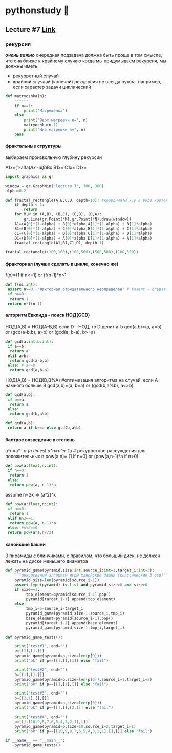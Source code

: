 # pythonstudy :memo:
## Lecture #7 [Link](https://www.youtube.com/watch?v=0Bc8zLURY-c)
### рекурсия

***очень важно*** очередная подзадача должна быть проще в том смысле, что она ближе к крайнему случаю
когда мы придумываем рекурсия, мы должны иметь:
* рекурретный случай
* крайний случаай (конечнй)
рекуррсия не всегда нужна. например, если характер задачи циклический

```python
def matryoshka(n):
    """"""
    if n==1:
        print("Матрешечка")
    else:
        print("Верх матрешки n=", n)
        matryoshka(n-1)
        print("Низ матрешки n=", n)
    pass
```

#### фрактальные структуры

выбираем произвольную глубину рекурсии

A1x=(1-alfa)*Ax+alfa*Bx
B1x=
C1x=
D1x=

```python
import graphics as gr

window = gr.GraphWin("lecture 7", 300, 300)
alpha=0.2

def fractal_rectangle(A,B,C,D, depth=10): #координаты x,y в виде кортежей
    if depth < 1:
        return
    for M,N in (A,B), (B,C), (C,D), (D,A):
        gr.Line(gr.Point(*M),gr.Point(*N).draw(window))
    A1=(A[0]*(1-alpha) + B[0]*alpha,A[1]*(1-alpha) + B[1]*alpha)
    B1=(B[0]*(1-alpha) + C[0]*alpha,B[1]*(1-alpha) + C[1]*alpha)
    C1=(C[0]*(1-alpha) + D[0]*alpha,C[1]*(1-alpha) + D[1]*alpha)
    D1=(D[0]*(1-alpha) + A[0]*alpha,D[1]*(1-alpha) + A[1]*alpha)
    fractal_rectangle(A1,B1,C1,D1, depth-1)

fractal_rectangle((100,100),(100,500),(500,500),(100,500))
```
#### фракториал (лучше сделать в цикле, конечно же)

f(n)=(1 if n<=1) or (f(n-1)*n>1

```python
def f(ni:int):
 assert n>=0, "Факториал отрицательного неопределен" # assert - оператор проверки, который вызывает ошибку
 if n==0:
  return 1
 return n*f(n-1)
```

#### алгоритм Евклида - поиск НОД(GCD)

НОД(А,В) = НОД(А-В,В)
если D - НОД, то D делит a-b 
gcd(a,b)=(a, a=b) or (gcd(a-b,b), a>b) or (gcd(a, b-a), b>=a)

```python
def gcd(a:int,b:int):
 if a==b:
  return a
 elif a>b:
  return gcd(a-b,b)
 else: # a<=b
  return gcd(a,b-a) 
```
НОД(А,В) = НОД(В,В%A) #оптимизация алгоритма на случай, если А намного больше В
gcd(a,b)=(a, b=a) or (gcd(b,a%b), a<>b)

```python
def gcd(a,b):
 if b==a:
  return a
 else:
  return gcd(b,a%b)
```

```python
def gcd(a,b):
 return a if b==a else gcd(b,a%b)
```

#### бастрое возведение в степень

a^n=a*...*a (n times)
a^n=a^n-1*a # рекурретное рассуждения для положительных n
pow(a,n)= (1 if n=0) or (pow(a,n-1)*a if n>0)

```python
def pow(a:float,n:int):
 if n==0:
  return 1
 else:
  return pow(a, n-1)*a
```

assume n=2k => (a^2)^k
```python
def pow(a:float,n:int):
 if n==0:
  return 1
 elif n%2==1:
  return pow(a, n-1)*a
 else: #n%2==0
 return pow(a*a,n//2)
```

#### ханойские башни

3 пирамиды с блинчиками, с правилом, что больший диск, не должен лежать на диске меньшего диаметра

```python
def pyramid_game(pyramid,size:int,source_i:int=1,target_i:int=3):
    """рекурсивный алгоритм игры ханойские башни (классические 3 оси)"""
    pyramid_size=len(pyramid[source_i-1])
    assert type(pyramid) is list and pyramid_size>0 and size>0
    if size==1:
         top_element=pyramid[source_i-1].pop()
         pyramid[target_i-1].append(top_element)
    else:
         tmp_i=6-source_i-target_i
         pyramid_game(pyramid,size-1,source_i,tmp_i)
         base_element=pyramid[source_i-1].pop()
         pyramid[target_i-1].append(base_element)
         pyramid_game(pyramid,size-1,tmp_i,target_i)

def pyramid_game_tests():

    print("test#1", end="")
    p=[[1],[],[]]
    pyramid_game(pyramid=p,size=len(p[0]))
    print("ok" if p==[[],[],[1]] else "fail")

    print("test#2", end="")
    p=[[1],[],[]]
    pyramid_game(pyramid=p,size=len(p[0]),source_i=1,target_i=2)
    print("ok" if p==[[],[1],[]] else "fail")

    print("test#3", end="")
    p=[[2,1],[],[]]
    pyramid_game(pyramid=p,size=len(p[0]))
    print("ok" if p==[[],[],[2,1]] else "fail")

    print("test#4", end="")
    p=[[],[10,9,8,7,6,5,4,3,2,1],[]]
    pyramid_game(pyramid=p,size=10,source_i=2,target_i=1)
    print("ok" if p==[[10,9,8,7,6,5,4,3,2,1],[],[]] else "fail")

if __name__ == "__main__":
    pyramid_game_tests()
```


